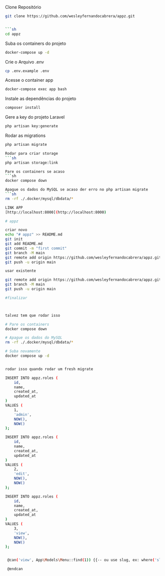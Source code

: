 Clone Repositório
```sh
git clone https://github.com/wesleyfernandocabrera/appz.git


```sh
cd appz
```

Suba os containers do projeto
```sh
docker-compose up -d
```


Crie o Arquivo .env
```sh
cp .env.example .env
```

Acesse o container app
```sh
docker-compose exec app bash
```


Instale as dependências do projeto
```sh
composer install
```

Gere a key do projeto Laravel
```sh
php artisan key:generate
```
Rodar as migrations
```sh
php artisan migrate

Rodar para criar storage
```sh
php artisan storage:link

Pare os containers se acaso
```sh
docker compose down

Apague os dados do MySQL se acaso der erro no php artisan migrate
```sh
rm -rf ./.docker/mysql/dbdata/*

LINK APP
[http://localhost:8000](http://localhost:8000)

# appz

criar novo
echo "# appz" >> README.md
git init
git add README.md
git commit -m "first commit"
git branch -M main
git remote add origin https://github.com/wesleyfernandocabrera/appz.git
git push -u origin main

usar existente

git remote add origin https://github.com/wesleyfernandocabrera/appz.git
git branch -M main
git push -u origin main

#finalizar



talvez tem que rodar isso 

# Pare os containers
docker compose down

# Apague os dados do MySQL
rm -rf ./.docker/mysql/dbdata/*

# Suba novamente
docker compose up -d


rodar isso quando rodar um fresh migrate 

INSERT INTO appz.roles (
    id,
    name,
    created_at,
    updated_at
)
VALUES (
    1,
    'admin',
    NOW(),
    NOW()
);

INSERT INTO appz.roles (
    id,
    name,
    created_at,
    updated_at
)
VALUES (
    2,
    'edit',
    NOW(),
    NOW()
);

INSERT INTO appz.roles (
    id,
    name,
    created_at,
    updated_at
)
VALUES (
    3,
    'view',
    NOW(),
    NOW()
);


 @can('view', App\Models\Menu::find(1)) {{-- ou use slug, ex: where('slug', 'users') --}}

 @endcan